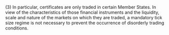 (3) In particular, certificates are only traded in certain Member States. In view of the characteristics of those financial instruments and the liquidity, scale and nature of the markets on which they are traded, a mandatory tick size regime is not necessary to prevent the occurrence of disorderly trading conditions.